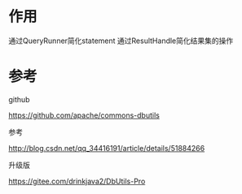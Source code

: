 

# 作用

   通过QueryRunner简化statement
   通过ResultHandle简化结果集的操作

# 参考

github

https://github.com/apache/commons-dbutils

参考

http://blog.csdn.net/qq_34416191/article/details/51884266

升级版

https://gitee.com/drinkjava2/DbUtils-Pro